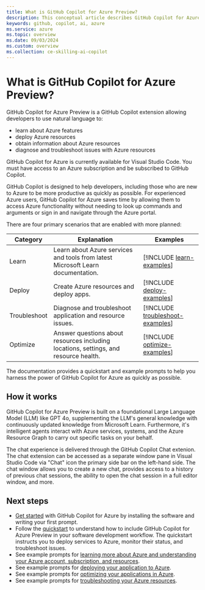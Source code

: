 ```yaml
---
title: What is GitHub Copilot for Azure Preview?
description: This conceptual article describes GitHub Copilot for Azure Preview Visual Studio Code extension, its purpose, what it's capable of, and how it fits into a developer's workflow.
keywords: github, copilot, ai, azure
ms.service: azure
ms.topic: overview
ms.date: 09/03/2024
ms.custom: overview
ms.collection: ce-skilling-ai-copilot
---
```


# What is GitHub Copilot for Azure Preview?

GitHub Copilot for Azure Preview is a GitHub Copilot extension allowing developers to use natural language to:

- learn about Azure features
- deploy Azure resources
- obtain information about Azure resources
- diagnose and troubleshoot issues with Azure resources

GitHub Copilot for Azure is currently available for Visual Studio Code. You must have access to an Azure subscription and be subscribed to GitHub Copilot.

GitHub Copilot is designed to help developers, including those who are new to Azure to be more productive as quickly as possible. For experienced Azure users, GitHub Copilot for Azure saves time by allowing them to access Azure functionality without needing to look up commands and arguments or sign in and navigate through the Azure portal.

There are four primary scenarios that are enabled with more planned:

|Category|Explanation|Examples|
|---|---|---|
|Learn|Learn about Azure services and tools from latest Microsoft Learn documentation.|[!INCLUDE [learn-examples](./includes/learn-examples.md)]|
|Deploy|Create Azure resources and deploy apps.|[!INCLUDE [deploy-examples](./includes/deploy-examples.md)]|
|Troubleshoot|Diagnose and troubleshoot application and resource issues.|[!INCLUDE [troubleshoot-examples](./includes/troubleshoot-examples.md)]|
|Optimize|Answer questions about resources including locations, settings, and resource health.|[!INCLUDE [optimize-examples](./includes/optimize-examples.md)]|

The documentation provides a quickstart and example prompts to help you harness the power of GitHub Copilot for Azure as quickly as possible.

## How it works

GitHub Copilot for Azure Preview is built on a foundational Large Language Model (LLM) like GPT 4o, supplementing the LLM's general knowledge with continuously updated knowledge from Microsoft Learn. Furthermore, it's intelligent agents interact with Azure services, systems, and the Azure Resource Graph to carry out specific tasks on your behalf.

The chat experience is delivered through the GitHub Copilot Chat extenion. The chat extension can be accessed as a separate window pane in Visual Studio Code via "Chat" icon the primary side bar on the left-hand side. The chat window allows you to create a new chat, provides access to a history of previous chat sessions, the ability to open the chat session in a full editor window, and more.


## Next steps

- [Get started](get-started.md) with GitHub Copilot for Azure by installing the software and writing your first prompt.
- Follow the [quickstart](quickstart-build-deploy-applications.md) to understand how to include GitHub Copilot for Azure Preview in your software development workflow. The quickstart instructs you to deploy services to Azure, monitor their status, and troubleshoot issues.
- See example prompts for [learning more about Azure and understanding your Azure account, subscription, and resources](learn-examples.md).
- See example prompts for [deploying your application to Azure](deploy-examples.md).
- See example prompts for [optimizing your applications in Azure](optimize-examples.md).
- See example prompts for [troubleshooting your Azure resources](troubleshoot-examples.md).
